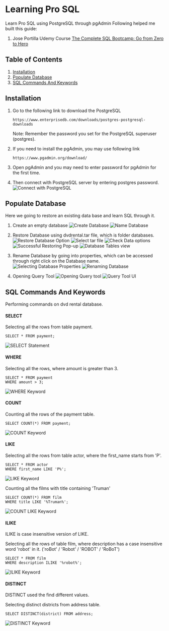 # Learning Pro SQL
Learn Pro SQL using PostgreSQL through pgAdmin
Following helped me built this guide:
1. Jose Portilla Udemy Course [The Complete SQL Bootcamp: Go from Zero to Hero](https://www.udemy.com/course/the-complete-sql-bootcamp)

## Table of Contents
1. [Installation](#installation)
2. [Populate Database](#populate-database)
3. [SQL Commands And Keywords](#sql-commands-and-keywords)

## Installation
1. Go to the following link to download the PostgreSQL

    `https://www.enterprisedb.com/downloads/postgres-postgresql-downloads`

    Note: Remember the password you set for the PostgreSQL superuser (postgres).

2. If you need to install the pgAdmin, you may use following link

    `https://www.pgadmin.org/download/`

3. Open pgAdmin and you may need to enter password for pgAdmin for the first time.

4. Then connect with PostgreSQL server by entering postgres password.
![Connect with PostgreSQL](images/Connect_PostgreSQL.PNG)

## Populate Database
Here we going to restore an existing data base and learn SQL through it.
1. Create an empty database
![Create Database](images/Create_Database.PNG)
![Name Database](images/Name_Database.PNG)

2. Restore Database using dvdrental.tar file, which is folder databases.
![Restore Database Option](images/Restore_Database.PNG)
![Select tar file](images/Restore_Database_2.PNG)
![Check Data options](images/Restore_Database_3.PNG)
![Successful Restoring Pop-up](images/Restore_Database_4.PNG)
![Database Tables view](images/Restore_Database_5.PNG)

3. Rename Database by going into properties, which can be accessed through right click on the Database name.
![Selecting Database Properties](images/Rename_Database_1.PNG)
![Renaming Database](images/Rename_Database_2.PNG)

4. Opening Query Tool
![Opening Query tool](images/Query_tool.PNG)
![Query Tool UI](images/Query_tool_2.PNG)

## SQL Commands And Keywords
Performing commands on dvd rental database.

#### SELECT
Selecting all the rows from table payment.

```
SELECT * FROM payment;
```
![SELECT Statement](images/SELECT_statement.PNG)

#### WHERE
Selecting all the rows, where amount is greater than 3.

```
SELECT * FROM payment
WHERE amount > 3;
```
![WHERE Keyword](images/SELECT_WHERE_statement.PNG)

#### COUNT
Counting all the rows of the payment table.

```
SELECT COUNT(*) FROM payment;
```
![COUNT Keyword](images/SELECT_COUNT_statement.PNG)

#### LIKE
Selecting all the rows from table actor, where the first_name starts from 'P'.

```
SELECT * FROM actor
WHERE first_name LIKE 'P%';
```
![LIKE Keyword](images/WHERE_LIKE_Keyword.PNG)

Counting all the films with title containing 'Truman'

```
SELECT COUNT(*) FROM film
WHERE title LIKE '%Truman%';
```
![COUNT LIKE Keyword](images/LIKE_keyword.PNG)

#### ILIKE
ILIKE is case insensitive version of LIKE.

Selecting all the rows of table film, where description has a case insensitive word 'robot' in it. ('roBot' / 'Robot' / 'ROBOT' / 'RoBoT')

```
SELECT * FROM film
WHERE description ILIKE '%robot%';
```

![ILIKE Keyword](images/ILIKE_Keyword.PNG)

#### DISTINCT
DISTINCT used the find different values.

Selecting distinct districts from address table.

```
SELECT DISTINCT(district) FROM address;
```

![DISTINCT Keyword](images/DISTINCT_keyword.PNG)